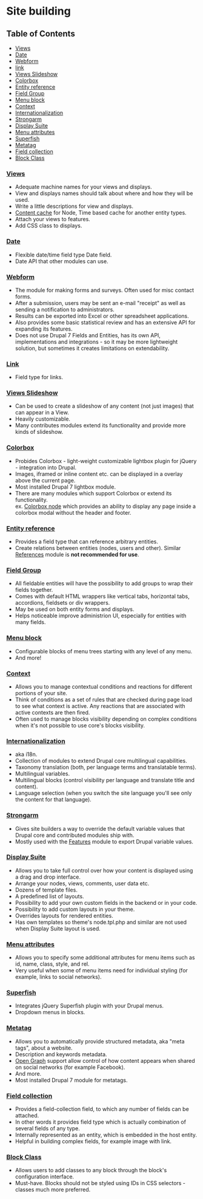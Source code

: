 # Site building

## Table of Contents

  - [Views](#views)
  - [Date](#date)
  - [Webform](#webform)
  - [link](#link)
  - [Views Slideshow](#views-slideshow)
  - [Colorbox](#colorbox)
  - [Entity reference](#entity-reference)
  - [Field Group](#field-group)
  - [Menu block](#menu-block)
  - [Context](#context)
  - [Internationalization](#internationalization)
  - [Strongarm](#strongarm)
  - [Display Suite](#display-suite)
  - [Menu attributes](#menu-attributes)
  - [Superfish](#superfish)
  - [Metatag](#metatag)
  - [Field collection](#field-collection)
  - [Block Class](#block-class)
  
### [Views](https://www.drupal.org/project/views)

  - Adequate machine names for your views and displays.
  - View and displays names should talk about where and how they will be used.
  - Write a little descriptions for view and displays.
  - [Content cache](https://www.drupal.org/project/views_content_cache) for Node, Time based cache for another entity types.
  - Attach your views to features.
  - Add CSS class to displays.

### [Date](https://www.drupal.org/project/date)

  - Flexible date/time field type Date field.
  - Date API that other modules can use.
  
### [Webform](https://www.drupal.org/project/webform)

  - The module for making forms and surveys. Often used for misc contact forms.
  - After a submission, users may be sent an e-mail "receipt" as well as sending a notification to administrators.
  - Results can be exported into Excel or other spreadsheet applications.
  - Also provides some basic statistical review and has an extensive API for expanding its features.
  - Does not use Drupal 7 Fields and Entities, has its own API, implementations and integrations - so it may be more lightweight solution, but sometimes it creates limitations on extendability.

### [Link](https://www.drupal.org/project/link)

  - Field type for links.
  
### [Views Slideshow](https://www.drupal.org/project/views_slideshow)

  - Can be used to create a slideshow of any content (not just images) that can appear in a View.
  - Heavily customizable.
  - Many contributes modules extend its functionality and provide more kinds of slideshow.
  
### [Colorbox](https://www.drupal.org/project/colorbox)

  - Probides Colorbox - light-weight customizable lightbox plugin for jQuery - integration into Drupal.
  - Images, iframed or inline content etc. can be displayed in a overlay above the current page.
  - Most installed Drupal 7 lightbox module.
  - There are many modules which support Colorbox or extend its functionality.  
    ex. [Colorbox node](https://www.drupal.org/project/colorbox_node) which provides an ability to display any page inside a colorbox modal without the header and footer.

### [Entity reference](https://www.drupal.org/project/entityreference)
  
  - Provides a field type that can reference arbitrary entities.  
  - Create relations between entities (nodes, users and other). Similar [References](https://www.drupal.org/project/references) module is **not recommended for use**.

### [Field Group](https://www.drupal.org/project/field_group)

  - All fieldable entities will have the possibility to add groups to wrap their fields together.
  - Comes with default HTML wrappers like vertical tabs, horizontal tabs, accordions, fieldsets or div wrappers.
  - May be used on both entity forms and displays.
  - Helps noticeable improve administrion UI, especially for entities with many fields.
  
### [Menu block](https://www.drupal.org/project/menu_block)

  - Configurable blocks of menu trees starting with any level of any menu.
  - And more!
  
### [Context](https://www.drupal.org/project/context)

  - Allows you to manage contextual conditions and reactions for different portions of your site.
  - Think of conditions as a set of rules that are checked during page load to see what context is active. Any reactions that are associated with active contexts are then fired.
  - Often used to manage blocks visibility depending on complex conditions when it's not possible to use core's blocks visibility.

### [Internationalization](https://www.drupal.org/project/i18n)

  - aka i18n.
  - Collection of modules to extend Drupal core multilingual capabilities.
  - Taxonomy translation (both, per language terms and translatable terms).
  - Multilingual variables.
  - Multilingual blocks (control visibility per language and translate title and content).
  - Language selection (when you switch the site language you'll see only the content for that language).
  
### [Strongarm](https://www.drupal.org/project/strongarm)

  - Gives site builders a way to override the default variable values that Drupal core and contributed modules ship with.
  - Mostly used with the [Features](https://www.drupal.org/project/features) module to export Drupal variable values.
  
### [Display Suite](https://www.drupal.org/project/ds)

  - Allows you to take full control over how your content is displayed using a drag and drop interface.
  - Arrange your nodes, views, comments, user data etc.
  - Dozens of template files.
  - A predefined list of layouts.
  - Possibility to add your own custom fields in the backend or in your code.
  - Possibility to add custom layouts in your theme.
  - Overrides layouts for rendered entities.
  - Has own templates so theme's node.tpl.php and similar are not used when Display Suite layout is used.
  
### [Menu attributes](https://www.drupal.org/project/menu_attributes)

  - Allows you to specify some additional attributes for menu items such as id, name, class, style, and rel.
  - Very useful when some of menu items need for individual styling (for example, links to social networks).

### [Superfish](https://www.drupal.org/project/superfish)

  - Integrates jQuery Superfish plugin with your Drupal menus.
  - Dropdown menus in blocks.
  
### [Metatag](https://www.drupal.org/project/metatag)

  - Allows you to automatically provide structured metadata, aka "meta tags", about a website.
  - Description and keywords metadata.
  - [Open Graph](http://ogp.me/) support  allow control of how content appears when shared on social networks (for example Facebook).
  - And more.
  - Most installed Drupal 7 module for metatags.
  
### [Field collection](https://www.drupal.org/project/field_collection)

  - Provides a field-collection field, to which any number of fields can be attached.
  - In other words it provides field type which is actually combination of several fields of any type.
  - Internally represented as an entity, which is embedded in the host entity.
  - Helpful in building complex fields, for example image with link.
  
### [Block Class](https://www.drupal.org/project/block_class)

  - Allows users to add classes to any block through the block's configuration interface.
  - Must-have. Blocks should not be styled using IDs in CSS selectors - classes much more preferred.
